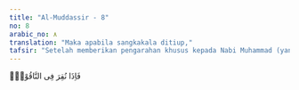 ```yaml
---
title: "Al-Muddassir - 8"
no: 8
arabic_no: ٨
translation: "Maka apabila sangkakala ditiup,"
tafsir: "Setelah memberikan pengarahan khusus kepada Nabi Muhammad (yang juga menjadi cermin pengajaran bagi umat beliau) yang dimulai dari ayat 1 sampai dengan ayat 7 di atas, maka pada ayat ini, Allah menjelaskan pula tentang suasana kedatangan hari Kiamat. Di hari yang dijanjikan itu, orang-orang yang telah menyakiti hati para rasul dan juru dakwah karena menyampaikan ajaran Allah, akan mengalami suatu kesulitan yang luar biasa. Mereka tersentak mendengar seruan Kiamat ditiup Malaikat Israfil. Mereka langsung merasakan betapa hebatnya kesulitan yang harus ditempuh. Oleh karena itu, Allah memerintahkan Nabi Muhammad supaya bersabar menghadapi gangguan-gangguan musuh tersebut.\n\nPada hari Kiamat, semua orang mendapatkan apa yang telah mereka amalkan: kesenangan yang abadi bagi orang yang beriman dan berjihad menegakkan keimanan yang benar, serta kecelakaan dan kesengsaraan bagi siapa yang ingkar dan hidup di atas keingkaran itu."
---
```

فَاِذَا نُقِرَ فِى النَّاقُوْرِۙ 
